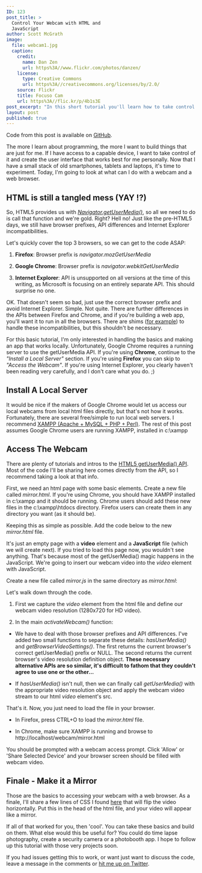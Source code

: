 ```yaml
---
ID: 123
post_title: >
  Control Your Webcam with HTML and
  JavaScript
author: Scott McGrath
image:
  file: webcam1.jpg
  caption:
    credit:
      name: Dan Zen
      url: https%3A//www.flickr.com/photos/danzen/
    license:
      type: Creative Commons
      url: https%3A//creativecommons.org/licenses/by/2.0/
    source: Flickr
    title: Focuso Cam
    url: https%3A//flic.kr/p/4b1s3E
post_excerpt: "In this short tutorial you'll learn how to take control of your computer's web cam, using HTML and JavaScript."
layout: post
published: true
---
```

Code from this post is available on [GitHub][1].

The more I learn about programming, the more I want to build things that are just for me. If I have access to a capable device, I want to take control of it and create the user interface that works best for me personally. Now that I have a small stack of old smartphones, tablets and laptops, it's time to experiment. Today, I'm going to look at what can I do with a webcam and a web browser.

## HTML is still a tangled mess (YAY !?)

So, HTML5 provides us with *[Navigator.getUserMedia()][2]*, so all we need to do is call that function and we're gold. Right? Hell no! Just like the pre-HTML5 days, we still have browser prefixes, API differences and Internet Explorer incompatibilities.

Let's quickly cover the top 3 browsers, so we can get to the code ASAP:

1.  **Firefox**: Browser prefix is *navigator.mozGetUserMedia*

2.  **Google Chrome**: Browser prefix is *navigator.webkitGetUserMedia*

3.  **Internet Explorer**: API is unsupported on all versions at the time of this writing, as Microsoft is focusing on an entirely separate API. This should surprise no one.

OK. That doesn't seem so bad, just use the correct browser prefix and avoid Internet Explorer. Simple. Not quite. There are further differences in the APIs between Firefox and Chrome, and if you're building a web app, you'll want it to run in all the browsers. There are shims ([for example][3]) to handle these incompatibilities, but this shouldn't be necessary.

For this basic tutorial, I'm only interested in handling the basics and making an app that works locally. Unfortunately, Google Chrome requires a running server to use the getUserMedia API. If you're using **Chrome**, continue to the *"Install a Local Server"* section. If you're using **Firefox** you can skip to *"Access the Webcam"*. If you're using Internet Explorer, you clearly haven't been reading very carefully, and I don't care what you do. ;)

## Install A Local Server

It would be nice if the makers of Google Chrome would let us access our local webcams from local html files directly, but that's not how it works. Fortunately, there are several free/simple to run local web servers. I recommend [XAMPP (Apache + MySQL + PHP + Perl)][4]. The rest of this post assumes Google Chrome users are running XAMPP, installed in c:\xampp

## Access The Webcam

There are plenty of tutorials and intros to the [HTML5 getUserMedia() API][5]. Most of the code I'll be sharing here comes directly from the API, so I recommend taking a look at that info.

First, we need an html page with some basic elements. Create a new file called *mirror.html*. If you're using Chrome, you should have XAMPP installed in c:\xampp and it should be running. Chrome users should add these new files in the c:\xampp\htdocs directory. Firefox users can create them in any directory you want (as it should be).

Keeping this as simple as possible. Add the code below to the new *mirror.html* file.

<script src="https://gist.github.com/scrawlon/ff7afd87f81edb0ce004.js?file=mirror.html"></script>

It's just an empty page with a **video** element and a **JavaScript** file (which we will create next). If you tried to load this page now, you wouldn't see anything. That's because most of the getUserMedia() magic happens in the JavaScript. We're going to insert our webcam video into the *video* element with JavaScript.

Create a new file called *mirror.js* in the same directory as *mirror.html*:

<script src="https://gist.github.com/scrawlon/ff7afd87f81edb0ce004.js?file=mirror.js"></script>

Let's walk down through the code.

1.  First we capture the *video* element from the html file and define our webcam video resolution (1280x720 for HD video).

2.  In the main *activateWebcam()* function:

*   We have to deal with those browser prefixes and API differences. I've added two small functions to separate these details: *hasUserMedia()* and *getBrowserVideoSettings()*. The first returns the current browser's correct getUserMedia() prefix or NULL. The second returns the current browser's video resolution definition object. **These necessary alternative APIs are so similar, it's difficult to fathom that they couldn't agree to use one or the other...**

*   If *hasUserMedia()* isn't null, then we can finally call *getUserMedia()* with the appropriate video resolution object and apply the webcam video stream to our html *video* element's src.

That's it. Now, you just need to load the file in your browser.

*   In Firefox, press CTRL+O to load the *mirror.html* file.

*   In Chrome, make sure XAMPP is running and browse to http://localhost/webcam/mirror.html

You should be prompted with a webcam access prompt. Click 'Allow' or 'Share Selected Device' and your browser screen should be filled with webcam video.

## Finale - Make it a Mirror

Those are the basics to accessing your webcam with a web browser. As a finale, I'll share a few lines of CSS I found [here][6] that will flip the video horizontally. Put this in the head of the html file, and your video will appear like a mirror.

<script src="https://gist.github.com/scrawlon/ff7afd87f81edb0ce004.js?file=mirror.html.extra"></script>

If all of that worked for you, then 'cool'. You can take these basics and build on them. What else would this be useful for? You could do time lapse photography, create a security camera or a photobooth app. I hope to follow up this tutorial with those very projects soon.

If you had issues getting this to work, or want just want to discuss the code, leave a message in the comments or [hit me up on Twitter][7].

 [1]: https://gist.github.com/scrawlon/ff7afd87f81edb0ce004
 [2]: https://developer.mozilla.org/en-US/docs/Web/API/Navigator/getUserMedia
 [3]: https://github.com/addyosmani/getUserMedia.js/
 [4]: https://www.apachefriends.org/index.html
 [5]: http://www.html5rocks.com/en/tutorials/getusermedia/intro/
 [6]: http://christianheilmann.com/2013/07/19/flipping-the-image-when-accessing-the-laptop-camera-with-getusermedia/
 [7]: https://twitter.com/scrawlon
